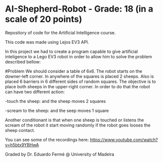# AI-Shepherd-Robot - Grade: 18 (in a scale of 20 points)
Repository of code for the Artificial Intelligence course.

This code was made using Lejos EV3 API.

In this project we had to create a program capable to give artificial inteligence
to a Lego EV3 robot in order to allow him to solve the problem described bellow:


#Problem
We should consider a table of 6x6.
The robot starts on the downer-left corner. In anywhere of the squares is placed 2 sheeps. 
Also is placed 6 barriers in 6 different sides of random squares.
The objective is to place both sheeps in the upper-right corner.
In order to do that the robot can have two different action:

  -touch the sheep: and the sheep moves 2 squares
  
  -scream to the sheep: and the seep moves 1 square
  
Another conditionant is that when one sheep is touched or listens the scream of the robot
it start moving randomly if the robot goes looses the sheep contact.

You can see some of the recordings here: https://www.youtube.com/watch?v=h5btx9YBHwA

Graded by Dr. Eduardo Fermé @ University of Madeira
